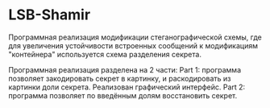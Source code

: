 # LSB-Shamir
Программная реализация модификации стеганографической схемы, где для увеличения устойчивости встроенных сообщений к модификациям "контейнера" используется схема разделения секрета. 

Программная реализация разделена на 2 части:
Part 1: программа позволяет закодировать секрет в картинку, и раскодировать из картинки доли секрета. Реализован графический интерфейс.
Part 2: программа позволяет по введённым долям восстановить секрет.
